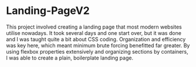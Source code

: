 # Landing-PageV2
This project involved creating a landing page that most modern websites utilise nowadays.
It took several days and one start over, but it was done and I was taught quite a bit about
CSS coding.
Organization and efficiency was key here, which meant minimum brute forcing benefitted far greater.
By using flexbox properties extensively and organizing sections by containers, I was able to create a 
plain, boilerplate landing page. 
